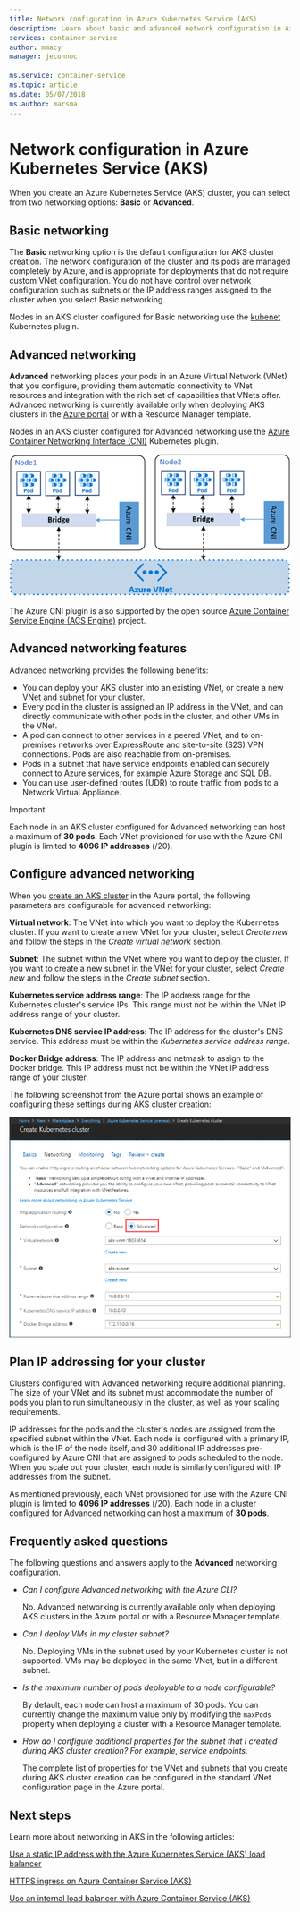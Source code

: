 ```yaml
---
title: Network configuration in Azure Kubernetes Service (AKS)
description: Learn about basic and advanced network configuration in Azure Kubernetes Service (AKS).
services: container-service
author: mmacy
manager: jeconnoc

ms.service: container-service
ms.topic: article
ms.date: 05/07/2018
ms.author: marsma
---
```


# Network configuration in Azure Kubernetes Service (AKS)

When you create an Azure Kubernetes Service (AKS) cluster, you can select from two networking options: **Basic** or **Advanced**.

## Basic networking

The **Basic** networking option is the default configuration for AKS cluster creation. The network configuration of the cluster and its pods are managed completely by Azure, and is appropriate for deployments that do not require custom VNet configuration. You do not have control over network configuration such as subnets or the IP address ranges assigned to the cluster when you select Basic networking.

Nodes in an AKS cluster configured for Basic networking use the [kubenet][kubenet] Kubernetes plugin.

## Advanced networking

**Advanced** networking places your pods in an Azure Virtual Network (VNet) that you configure, providing them automatic connectivity to VNet resources and integration with the rich set of capabilities that VNets offer.
Advanced networking is currently available only when deploying AKS clusters in the [Azure portal][portal] or with a Resource Manager template.

Nodes in an AKS cluster configured for Advanced networking use the [Azure Container Networking Interface (CNI)][cni-networking] Kubernetes plugin.

![Diagram showing two nodes with bridges connecting each to a single Azure VNet][advanced-networking-diagram-01]

The Azure CNI plugin is also supported by the open source [Azure Container Service Engine (ACS Engine)][acs-engine] project.

## Advanced networking features

Advanced networking provides the following benefits:

* You can deploy your AKS cluster into an existing VNet, or create a new VNet and subnet for your cluster.
* Every pod in the cluster is assigned an IP address in the VNet, and can directly communicate with other pods in the cluster, and other VMs in the VNet.
* A pod can connect to other services in a peered VNet, and to on-premises networks over ExpressRoute and site-to-site (S2S) VPN connections. Pods are also reachable from on-premises.
* Pods in a subnet that have service endpoints enabled can securely connect to Azure services, for example Azure Storage and SQL DB.
* You can use user-defined routes (UDR) to route traffic from pods to a Network Virtual Appliance.

> [!IMPORTANT]
> Each node in an AKS cluster configured for Advanced networking can host a maximum of **30 pods**. Each VNet provisioned for use with the Azure CNI plugin is limited to **4096 IP addresses** (/20).

## Configure advanced networking

When you [create an AKS cluster](kubernetes-walkthrough-portal.md) in the Azure portal, the following parameters are configurable for advanced networking:

**Virtual network**: The VNet into which you want to deploy the Kubernetes cluster. If you want to create a new VNet for your cluster, select *Create new* and follow the steps in the *Create virtual network* section.

**Subnet**: The subnet within the VNet where you want to deploy the cluster. If you want to create a new subnet in the VNet for your cluster, select *Create new* and follow the steps in the *Create subnet* section.

**Kubernetes service address range**: The IP address range for the Kubernetes cluster's service IPs. This range must not be within the VNet IP address range of your cluster.

**Kubernetes DNS service IP address**:  The IP address for the cluster's DNS service. This address must be within the *Kubernetes service address range*.

**Docker Bridge address**: The IP address and netmask to assign to the Docker bridge. This IP address must not be within the VNet IP address range of your cluster.

The following screenshot from the Azure portal shows an example of configuring these settings during AKS cluster creation:

![Advanced networking configuration in the Azure portal][portal-01-networking-advanced]

## Plan IP addressing for your cluster

Clusters configured with Advanced networking require additional planning. The size of your VNet and its subnet must accommodate the number of pods you plan to run simultaneously in the cluster, as well as your scaling requirements.

IP addresses for the pods and the cluster's nodes are assigned from the specified subnet within the VNet. Each node is configured with a primary IP, which is the IP of the node itself, and 30 additional IP addresses pre-configured by Azure CNI that are assigned to pods scheduled to the node. When you scale out your cluster, each node is similarly configured with IP addresses from the subnet.

As mentioned previously, each VNet provisioned for use with the Azure CNI plugin is limited to **4096 IP addresses** (/20). Each node in a cluster configured for Advanced networking can host a maximum of **30 pods**.

## Frequently asked questions

The following questions and answers apply to the **Advanced** networking configuration.

* *Can I configure Advanced networking with the Azure CLI?*

  No. Advanced networking is currently available only when deploying AKS clusters in the Azure portal or with a Resource Manager template.

* *Can I deploy VMs in my cluster subnet?*

  No. Deploying VMs in the subnet used by your Kubernetes cluster is not supported. VMs may be deployed in the same VNet, but in a different subnet.

* *Is the maximum number of pods deployable to a node configurable?*

  By default, each node can host a maximum of 30 pods. You can currently change the maximum value only by modifying the `maxPods` property when deploying a cluster with a Resource Manager template.

* *How do I configure additional properties for the subnet that I created during AKS cluster creation? For example, service endpoints.*

  The complete list of properties for the VNet and subnets that you create during AKS cluster creation can be configured in the standard VNet configuration page in the Azure portal.

## Next steps

Learn more about networking in AKS in the following articles:

[Use a static IP address with the Azure Kubernetes Service (AKS) load balancer](static-ip.md)

[HTTPS ingress on Azure Container Service (AKS)](ingress.md)

[Use an internal load balancer with Azure Container Service (AKS)](internal-lb.md)

<!-- IMAGES -->
[advanced-networking-diagram-01]: ./media/networking-overview/advanced-networking-diagram-01.png
[portal-01-networking-advanced]: ./media/networking-overview/portal-01-networking-advanced.png

<!-- LINKS - External -->
[acs-engine]: https://github.com/Azure/acs-engine
[cni-networking]: https://github.com/Azure/azure-container-networking/blob/master/docs/cni.md
[kubenet]: https://kubernetes.io/docs/concepts/cluster-administration/network-plugins/#kubenet
[portal]: https://portal.azure.com

<!-- LINKS - Internal -->
[aks-ssh]: aks-ssh.md
